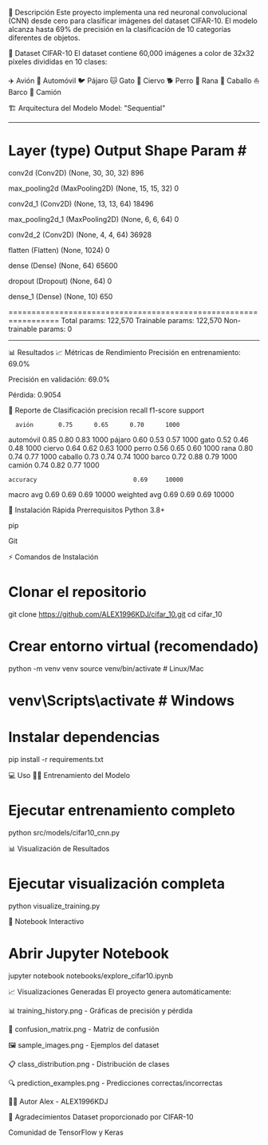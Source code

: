 📖 Descripción
Este proyecto implementa una red neuronal convolucional (CNN) desde cero para clasificar imágenes del dataset CIFAR-10. El modelo alcanza hasta 69% de precisión en la clasificación de 10 categorías diferentes de objetos.

🎨 Dataset CIFAR-10
El dataset contiene 60,000 imágenes a color de 32x32 píxeles divididas en 10 clases:

✈️ Avión	🚗 Automóvil	🐦 Pájaro
🐱 Gato	🦌 Ciervo	🐕 Perro
🐸 Rana	🐎 Caballo	⛵ Barco
🚚 Camión		


🏗️ Arquitectura del Modelo
Model: "Sequential"
_________________________________________________________________
 Layer (type)                Output Shape              Param #   
=================================================================
 conv2d (Conv2D)             (None, 30, 30, 32)        896       
                                                                 
 max_pooling2d (MaxPooling2D)  (None, 15, 15, 32)       0         
                                                                 
 conv2d_1 (Conv2D)           (None, 13, 13, 64)        18496     
                                                                 
 max_pooling2d_1 (MaxPooling2D)  (None, 6, 6, 64)         0         
                                                                 
 conv2d_2 (Conv2D)           (None, 4, 4, 64)          36928     
                                                                 
 flatten (Flatten)           (None, 1024)              0         
                                                                 
 dense (Dense)               (None, 64)                65600     
                                                                 
 dropout (Dropout)           (None, 64)                0         
                                                                 
 dense_1 (Dense)             (None, 10)                650       
                                                                 
=================================================================
Total params: 122,570
Trainable params: 122,570
Non-trainable params: 0
_________________________________________________________________
📊 Resultados
📈 Métricas de Rendimiento
Precisión en entrenamiento: 69.0%

Precisión en validación: 69.0%

Pérdida: 0.9054

🎯 Reporte de Clasificación
              precision    recall  f1-score   support

      avión       0.75      0.65      0.70      1000
  automóvil       0.85      0.80      0.83      1000
     pájaro       0.60      0.53      0.57      1000
       gato       0.52      0.46      0.48      1000
     ciervo       0.64      0.62      0.63      1000
       perro       0.56      0.65      0.60      1000
       rana       0.80      0.74      0.77      1000
    caballo       0.73      0.74      0.74      1000
      barco       0.72      0.88      0.79      1000
     camión       0.74      0.82      0.77      1000

    accuracy                           0.69     10000
   macro avg       0.69      0.69      0.69     10000
weighted avg       0.69      0.69      0.69     10000

🚀 Instalación Rápida
Prerrequisitos
Python 3.8+

pip

Git

⚡ Comandos de Instalación
# Clonar el repositorio
git clone https://github.com/ALEX1996KDJ/cifar_10.git
cd cifar_10

# Crear entorno virtual (recomendado)
python -m venv venv
source venv/bin/activate  # Linux/Mac
# venv\Scripts\activate  # Windows

# Instalar dependencias
pip install -r requirements.txt

💻 Uso
🏃‍♂️ Entrenamiento del Modelo
# Ejecutar entrenamiento completo
python src/models/cifar10_cnn.py


📊 Visualización de Resultados
# Ejecutar visualización completa
python visualize_training.py


🧪 Notebook Interactivo
# Abrir Jupyter Notebook
jupyter notebook notebooks/explore_cifar10.ipynb

📈 Visualizaciones Generadas
El proyecto genera automáticamente:

📊 training_history.png - Gráficas de precisión y pérdida

🎯 confusion_matrix.png - Matriz de confusión

🖼️ sample_images.png - Ejemplos del dataset

📋 class_distribution.png - Distribución de clases

🔍 prediction_examples.png - Predicciones correctas/incorrectas

👨‍💻 Autor
Alex - ALEX1996KDJ

🙏 Agradecimientos
Dataset proporcionado por CIFAR-10

Comunidad de TensorFlow y Keras